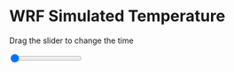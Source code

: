 <h1>WRF Simulated Temperature</h1>
<p>Drag the slider to change the time</p>

<div class="slidecontainer">
<input oninput='setImage(this)' class="slider" type="range" min="0" max="37" value="0" step="1" />
<img id='img'/>
</div>

<script>
var img = document.getElementById('img');
var img_array = ['/assets/images/wrf/t_wrfout_d01_2020-06-23_12:00:00.png',
'/assets/images/wrf/t_wrfout_d01_2020-06-23_13:00:00.png',
'/assets/images/wrf/t_wrfout_d01_2020-06-23_14:00:00.png',
'/assets/images/wrf/t_wrfout_d01_2020-06-23_15:00:00.png',
'/assets/images/wrf/t_wrfout_d01_2020-06-23_16:00:00.png',
'/assets/images/wrf/t_wrfout_d01_2020-06-23_17:00:00.png',
'/assets/images/wrf/t_wrfout_d01_2020-06-23_18:00:00.png',
'/assets/images/wrf/t_wrfout_d01_2020-06-23_19:00:00.png',
'/assets/images/wrf/t_wrfout_d01_2020-06-23_20:00:00.png',
'/assets/images/wrf/t_wrfout_d01_2020-06-23_21:00:00.png',
'/assets/images/wrf/t_wrfout_d01_2020-06-23_22:00:00.png',
'/assets/images/wrf/t_wrfout_d01_2020-06-23_23:00:00.png',
'/assets/images/wrf/t_wrfout_d01_2020-06-24_00:00:00.png',
'/assets/images/wrf/t_wrfout_d01_2020-06-24_01:00:00.png',
'/assets/images/wrf/t_wrfout_d01_2020-06-24_02:00:00.png',
'/assets/images/wrf/t_wrfout_d01_2020-06-24_03:00:00.png',
'/assets/images/wrf/t_wrfout_d01_2020-06-24_04:00:00.png',
'/assets/images/wrf/t_wrfout_d01_2020-06-24_05:00:00.png',
'/assets/images/wrf/t_wrfout_d01_2020-06-24_06:00:00.png',
'/assets/images/wrf/t_wrfout_d01_2020-06-24_07:00:00.png',
'/assets/images/wrf/t_wrfout_d01_2020-06-24_08:00:00.png',
'/assets/images/wrf/t_wrfout_d01_2020-06-24_09:00:00.png',
'/assets/images/wrf/t_wrfout_d01_2020-06-24_10:00:00.png',
'/assets/images/wrf/t_wrfout_d01_2020-06-24_11:00:00.png',
'/assets/images/wrf/t_wrfout_d01_2020-06-24_12:00:00.png',
'/assets/images/wrf/t_wrfout_d01_2020-06-24_13:00:00.png',
'/assets/images/wrf/t_wrfout_d01_2020-06-24_14:00:00.png',
'/assets/images/wrf/t_wrfout_d01_2020-06-24_15:00:00.png',
'/assets/images/wrf/t_wrfout_d01_2020-06-24_16:00:00.png',
'/assets/images/wrf/t_wrfout_d01_2020-06-24_17:00:00.png',
'/assets/images/wrf/t_wrfout_d01_2020-06-24_18:00:00.png',
'/assets/images/wrf/t_wrfout_d01_2020-06-24_19:00:00.png',
'/assets/images/wrf/t_wrfout_d01_2020-06-24_20:00:00.png',
'/assets/images/wrf/t_wrfout_d01_2020-06-24_21:00:00.png',
'/assets/images/wrf/t_wrfout_d01_2020-06-24_22:00:00.png',
'/assets/images/wrf/t_wrfout_d01_2020-06-24_23:00:00.png',
'/assets/images/wrf/t_wrfout_d01_2020-06-25_00:00:00.png',];
function setImage(obj)
{
        var value = obj.value;
        img.src = img_array[value];

}
</script>
